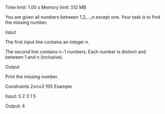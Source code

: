 Time limit: 1.00 s Memory limit: 512 MB

You are given all numbers between 1,2,…,n except one. Your task is to find the missing number.

Input

The first input line contains an integer n.

The second line contains n−1 numbers. Each number is distinct and between 1 and n (inclusive).

Output

Print the missing number.

Constraints
2≤n≤2⋅105
Example

Input:
5
2 3 1 5

Output:
4